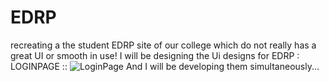 # EDRP
 recreating a the student EDRP site of our college which do not really has a great UI or smooth in use!
 I will be designing the Ui designs for EDRP :
 LOGINPAGE ::
       ![LoginPage](https://user-images.githubusercontent.com/87409406/181937054-e840986f-41c2-4728-9957-5c5096b6820a.png)
 And I will be developing them simultaneously...
 
